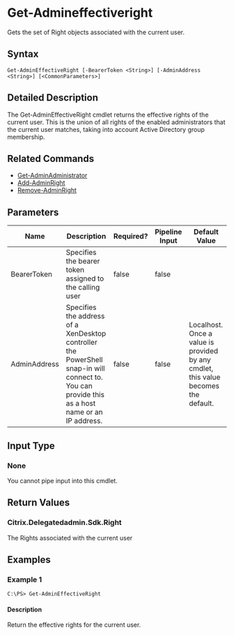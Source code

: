 ﻿
# Get-Admineffectiveright
Gets the set of Right objects associated with the current user.
## Syntax
```
Get-AdminEffectiveRight [-BearerToken <String>] [-AdminAddress <String>] [<CommonParameters>]
```
## Detailed Description
The Get-AdminEffectiveRight cmdlet returns the effective rights of the current user. This is the union of all rights of the enabled administrators that the current user matches, taking into account Active Directory group membership.


## Related Commands

* [Get-AdminAdministrator](./Get-AdminAdministrator/)
* [Add-AdminRight](./Add-AdminRight/)
* [Remove-AdminRight](./Remove-AdminRight/)
## Parameters
| Name   | Description | Required? | Pipeline Input | Default Value |
| --- | --- | --- | --- | --- |
| BearerToken | Specifies the bearer token assigned to the calling user | false | false |  |
| AdminAddress | Specifies the address of a XenDesktop controller the PowerShell snap-in will connect to. You can provide this as a host name or an IP address. | false | false | Localhost. Once a value is provided by any cmdlet, this value becomes the default. |

## Input Type

### None
You cannot pipe input into this cmdlet.
## Return Values

### Citrix.Delegatedadmin.Sdk.Right
The Rights associated with the current user
## Examples

### Example 1
```
C:\PS> Get-AdminEffectiveRight
```
#### Description
Return the effective rights for the current user.
